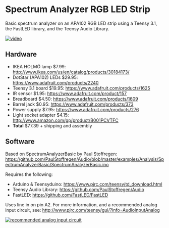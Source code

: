 Spectrum Analyzer RGB LED Strip
=====================

Basic spectrum analyzer on an APA102 RGB LED strip using a Teensy 3.1, the FastLED library, and the Teensy Audio Library.

[![video](http://img.youtube.com/vi/YQbqccvnx4E/0.jpg)](http://www.youtube.com/watch?v=YQbqccvnx4E)  

Hardware
--------
* IKEA HOLMÖ lamp $7.99: http://www.ikea.com/us/en/catalog/products/30184173/
* DotStar (APA102) LEDs $29.95: https://www.adafruit.com/products/2240
* Teensy 3.1 board $19.95: https://www.adafruit.com/products/1625
* IR sensor $1.95: https://www.adafruit.com/product/157
* Breadboard $4.50: https://www.adafruit.com/products/1609
* Barrel jack $0.95: https://www.adafruit.com/products/373
* Power supply $7.95: https://www.adafruit.com/products/276
* Light socket adapter $4.15: http://www.amazon.com/gp/product/B001PCVTFC
* **Total** $77.39 + shipping and assembly

Software
--------
Based on SpectrumAnalyzerBasic by Paul Stoffregen: https://github.com/PaulStoffregen/Audio/blob/master/examples/Analysis/SpectrumAnalyzerBasic/SpectrumAnalyzerBasic.ino

Requires the following:

* Arduino & Teensyduino: https://www.pjrc.com/teensy/td_download.html
* Teensy Audio Library: https://github.com/PaulStoffregen/Audio
* FastLED: https://github.com/FastLED/FastLED

Uses line in on pin A2.  For more information, and a recommended analog input circuit, see: http://www.pjrc.com/teensy/gui/?info=AudioInputAnalog

[![recommended analog input circuit](http://www.pjrc.com/teensy/gui/adccircuit.png)](http://www.pjrc.com/teensy/gui/?info=AudioInputAnalog)
